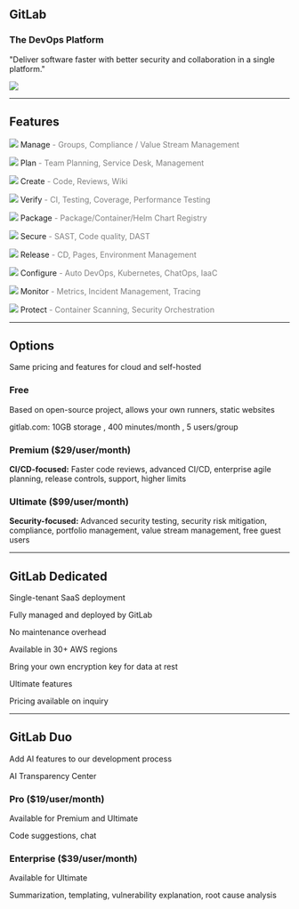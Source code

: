 <!-- .slide: id="gitlab_product" -->

## GitLab

### The DevOps Platform

"Deliver software faster with better security and collaboration in a single platform."

![](150_gitlab/media/devops_lifecycle.svg) <!-- .element: style="width: 70%; padding: 1em; background-color: grey;" -->

---

## Features

![](150_gitlab/media/manage.svg) <!-- .element: style="width: 1em;" --> Manage <span style="color: grey;">- Groups, Compliance / Value Stream Management</span>

![](150_gitlab/media/plan.svg) <!-- .element: style="width: 1em;" --> Plan <span style="color: grey;">- Team Planning, Service Desk, Management</span>

![](150_gitlab/media/create.svg) <!-- .element: style="width: 1em;" --> Create <span style="color: grey;">- Code, Reviews, Wiki</span>

![](150_gitlab/media/verify.svg) <!-- .element: style="width: 1em;" --> Verify <span style="color: grey;">- CI, Testing, Coverage, Performance Testing</span>

![](150_gitlab/media/package.svg) <!-- .element: style="width: 1em;" --> Package <span style="color: grey;">- Package/Container/Helm Chart Registry</span>

![](150_gitlab/media/secure.svg) <!-- .element: style="width: 1em;" --> Secure <span style="color: grey;">- SAST, Code quality, DAST</span>

![](150_gitlab/media/release.svg) <!-- .element: style="width: 1em;" --> Release <span style="color: grey;">- CD, Pages, Environment Management</span>

![](150_gitlab/media/configure.svg) <!-- .element: style="width: 1em;" --> Configure <span style="color: grey;">- Auto DevOps, Kubernetes, ChatOps, IaaC</span>

![](150_gitlab/media/monitor.svg) <!-- .element: style="width: 1em;" --> Monitor <span style="color: grey;">- Metrics, Incident Management, Tracing</span>

![](150_gitlab/media/defend.svg) <!-- .element: style="width: 1em;" --> Protect <span style="color: grey;">- Container Scanning, Security Orchestration</span>

---

## Options

Same pricing [](https://about.gitlab.com/pricing/) and features [](https://about.gitlab.com/pricing/self-managed/feature-comparison/) for cloud and self-hosted

### Free

Based on open-source project, allows your own runners, static websites

gitlab.com: 10GB storage [](https://about.gitlab.com/pricing/#do-the-storage-and-transfer-limits-apply-to-self-managed), 400 minutes/month [](https://about.gitlab.com/pricing/#why-do-i-need-to-enter-credit-debit-card-details-for-free-pipeline-minutes), 5 users/group [](https://about.gitlab.com/pricing/#when-will-the-user-limits-be-effective)

### Premium [](https://about.gitlab.com/pricing/premium/) ($29/user/month)

**CI/CD-focused:** Faster code reviews, advanced CI/CD, enterprise agile planning, release controls, support, higher limits

### Ultimate [](https://about.gitlab.com/pricing/ultimate/) ($99/user/month)

**Security-focused:** Advanced security testing, security risk mitigation, compliance, portfolio management, value stream management, free guest users

---

## GitLab Dedicated

<i class="fa-duotone fa-fence fa-4x"></i> <!--.element: style="float: right; margin-right: 1em;" -->

Single-tenant SaaS deployment [](https://about.gitlab.com/dedicated/)

Fully managed and deployed by GitLab

No maintenance overhead

Available in 30+ AWS regions [](https://docs.gitlab.com/ee/subscriptions/gitlab_dedicated/#aws-regions-not-supported)

Bring your own encryption key for data at rest

Ultimate features

Pricing available on inquiry

---

## GitLab Duo

<i class="fa-duotone fa-microchip-ai fa-4x"></i> <!--.element: style="float: right; margin-right: 1em;" -->

Add AI features to our development process [](https://about.gitlab.com/gitlab-duo/)

AI Transparency Center [](https://about.gitlab.com/ai-transparency-center/)

### Pro ($19/user/month)

Available for Premium and Ultimate

Code suggestions, chat

### Enterprise ($39/user/month)

Available for Ultimate

Summarization, templating, vulnerability explanation, root cause analysis
